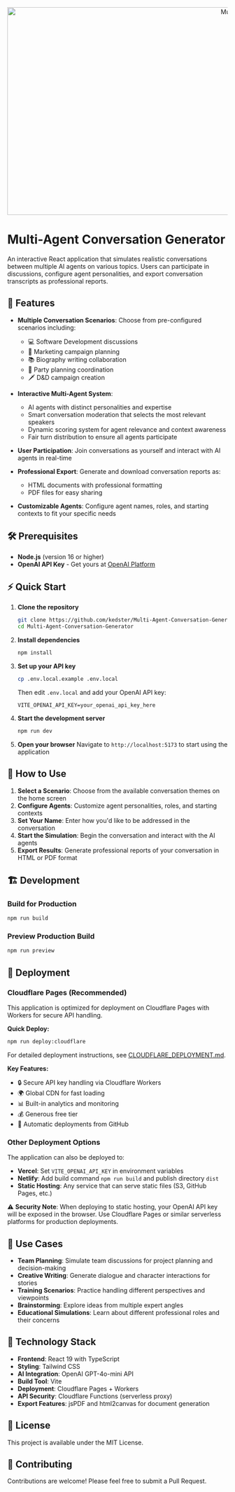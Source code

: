 <div align="center">
<img width="1200" height="475" alt="Multi-Agent Conversation Generator" src="https://github.com/user-attachments/assets/b57e375f-1919-4448-8861-ba01a64b6b65" />
</div>

# Multi-Agent Conversation Generator

An interactive React application that simulates realistic conversations between multiple AI agents on various topics. Users can participate in discussions, configure agent personalities, and export conversation transcripts as professional reports.

## 🚀 Features

- **Multiple Conversation Scenarios**: Choose from pre-configured scenarios including:
  - 💻 Software Development discussions
  - 📢 Marketing campaign planning
  - 📚 Biography writing collaboration
  - 🎉 Party planning coordination
  - 🗡️ D&D campaign creation

- **Interactive Multi-Agent System**: 
  - AI agents with distinct personalities and expertise
  - Smart conversation moderation that selects the most relevant speakers
  - Dynamic scoring system for agent relevance and context awareness
  - Fair turn distribution to ensure all agents participate

- **User Participation**: Join conversations as yourself and interact with AI agents in real-time

- **Professional Export**: Generate and download conversation reports as:
  - HTML documents with professional formatting
  - PDF files for easy sharing

- **Customizable Agents**: Configure agent names, roles, and starting contexts to fit your specific needs

## 🛠️ Prerequisites

- **Node.js** (version 16 or higher)
- **OpenAI API Key** - Get yours at [OpenAI Platform](https://platform.openai.com/account/api-keys)

## ⚡ Quick Start

1. **Clone the repository**
   ```bash
   git clone https://github.com/kedster/Multi-Agent-Conversation-Generator.git
   cd Multi-Agent-Conversation-Generator
   ```

2. **Install dependencies**
   ```bash
   npm install
   ```

3. **Set up your API key**
   ```bash
   cp .env.local.example .env.local
   ```
   Then edit `.env.local` and add your OpenAI API key:
   ```
   VITE_OPENAI_API_KEY=your_openai_api_key_here
   ```

4. **Start the development server**
   ```bash
   npm run dev
   ```

5. **Open your browser**
   Navigate to `http://localhost:5173` to start using the application

## 📖 How to Use

1. **Select a Scenario**: Choose from the available conversation themes on the home screen
2. **Configure Agents**: Customize agent personalities, roles, and starting contexts
3. **Set Your Name**: Enter how you'd like to be addressed in the conversation
4. **Start the Simulation**: Begin the conversation and interact with the AI agents
5. **Export Results**: Generate professional reports of your conversation in HTML or PDF format

## 🏗️ Development

### Build for Production
```bash
npm run build
```

### Preview Production Build
```bash
npm run preview
```

## 🚀 Deployment

### Cloudflare Pages (Recommended)

This application is optimized for deployment on Cloudflare Pages with Workers for secure API handling.

**Quick Deploy:**
```bash
npm run deploy:cloudflare
```

For detailed deployment instructions, see [CLOUDFLARE_DEPLOYMENT.md](./CLOUDFLARE_DEPLOYMENT.md).

**Key Features:**
- 🔒 Secure API key handling via Cloudflare Workers
- 🌍 Global CDN for fast loading
- 📊 Built-in analytics and monitoring
- 💰 Generous free tier
- 🔄 Automatic deployments from GitHub

### Other Deployment Options

The application can also be deployed to:
- **Vercel**: Set `VITE_OPENAI_API_KEY` in environment variables
- **Netlify**: Add build command `npm run build` and publish directory `dist`
- **Static Hosting**: Any service that can serve static files (S3, GitHub Pages, etc.)

⚠️ **Security Note**: When deploying to static hosting, your OpenAI API key will be exposed in the browser. Use Cloudflare Pages or similar serverless platforms for production deployments.

## 🎯 Use Cases

- **Team Planning**: Simulate team discussions for project planning and decision-making
- **Creative Writing**: Generate dialogue and character interactions for stories
- **Training Scenarios**: Practice handling different perspectives and viewpoints
- **Brainstorming**: Explore ideas from multiple expert angles
- **Educational Simulations**: Learn about different professional roles and their concerns

## 🔧 Technology Stack

- **Frontend**: React 19 with TypeScript
- **Styling**: Tailwind CSS
- **AI Integration**: OpenAI GPT-4o-mini API
- **Build Tool**: Vite
- **Deployment**: Cloudflare Pages + Workers
- **API Security**: Cloudflare Functions (serverless proxy)
- **Export Features**: jsPDF and html2canvas for document generation

## 📄 License

This project is available under the MIT License.

## 🤝 Contributing

Contributions are welcome! Please feel free to submit a Pull Request.

